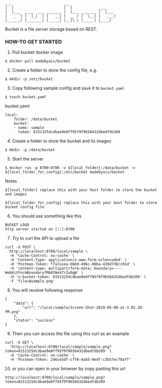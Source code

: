 ```
___                        ___                 
|  |                       |  |            ____   
|  |___  ____  ___ _______ |  |___ _______ |  |___
|   _  | |  |_|  | |   __| |  __ / |  \__| |   ___|
|______/ |_______| |_____| |__|\_\ |_____| |____/
```

Bucket is a file server storage based on REST.

### HOW-TO GET STARTED

1. Pull bucket docker image
```
$ docker pull madebyais/bucket
```

2. Create a folder to store the config file, e.g.
```
$ mkdir -p /etc/bucket
```

3. Copy following sample config and save it to `bucket.yaml`
```
$ touch bucket.yaml
```
bucket.yaml
```
local:
    folder: /data/bucket
    bucket:
    - name: sample
      token: 8151325dcdbae9e0ff95f9f9658432dbedfdb209
```

4. Create a folder to store the bucket and its images
```
$ mkdir -p /data/bucket
```

5. Start the server
```
$ docker run -p 8700:8700 -v ${local_folder}:/data/bucket -v ${local_folder_for_config}:/etc/bucket madebyais/bucket
```
Notes
```
${local_folder} replace this with your host folder to store the bucket and images
```
```
${local_folder_for_config} replace this with your host folder to store bucket config file
```

6. You should see something like this
```
BUCKET LOGO
http server started on [::]:8700
```

7. Try to curl the API to upload a file
```
curl -X POST \
  http://localhost:8700/local/sample \
  -H 'Cache-Control: no-cache' \
  -H 'Content-Type: application/x-www-form-urlencoded' \
  -H 'Postman-Token: f7a7a1ea-66b9-496c-88ba-438d738cc01d' \
  -H 'content-type: multipart/form-data; boundary=----WebKitFormBoundary7MA4YWxkTrZu0gW' \
  -H 'x-bucket-token: 8151325dcdbae9e0ff95f9f9658432dbedfdb209' \
  -F 'file=@sample.png'
```

8. You will receive following response
```
{
    "data": {
        "url": "/local/sample/Screen-Shot-2019-05-08-at-3.02.20-PM.png"
    },
    "status": "success"
}
```

9. Then you can access the file using this curl as an example
```
curl -X GET \
  'http://localhost:8700/local/sample/sample.png?token=8151325dcdbae9e0ff95f9f9658432dbedfdb209' \
  -H 'Cache-Control: no-cache' \
  -H 'Postman-Token: 246ce5df-cff0-4ab5-9ed7-c3b57ecf8aff'
```

10. or you can open in your browser by copy pasting this url
```
http://localhost:8700/local/sample/sample.png?token=8151325dcdbae9e0ff95f9f9658432dbedfdb209
```